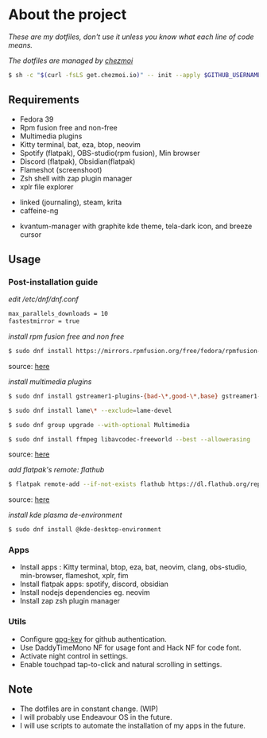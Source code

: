 # About the project

_These are my dotfiles, don't use it unless you know what each line of code means._

_The dotfiles are managed by [chezmoi](https://www.chezmoi.io/)_

```bash
$ sh -c "$(curl -fsLS get.chezmoi.io)" -- init --apply $GITHUB_USERNAME
```

## Requirements

- Fedora 39
- Rpm fusion free and non-free
- Multimedia plugins
- Kitty terminal, bat, eza, btop, neovim
- Spotify (flatpak), OBS-studio(rpm fusion), Min browser
- Discord (flatpak), Obsidian(flatpak)
- Flameshot (screenshoot)
- Zsh shell with zap plugin manager
- xplr file explorer
* linked (journaling), steam, krita
* caffeine-ng
- kvantum-manager with graphite kde theme, tela-dark icon, and breeze cursor

## Usage

### Post-installation guide

_edit /etc/dnf/dnf.conf_

```bash
max_parallels_downloads = 10
fastestmirror = true
```

_install rpm fusion free and non free_

```bash
$ sudo dnf install https://mirrors.rpmfusion.org/free/fedora/rpmfusion-free-release-$(rpm -E %fedora).noarch.rpm https://mirrors.rpmfusion.org/nonfree/fedora/rpmfusion-nonfree-release-$(rpm -E %fedora).noarch.rpm
```

source: [here](https://rpmfusion.org/Configuration)

_install multimedia plugins_

```bash
$ sudo dnf install gstreamer1-plugins-{bad-\*,good-\*,base} gstreamer1-plugin-openh264 gstreamer1-plugin-libav --exclude=gstreamer1-plugins-bad-free-devel

$ sudo dnf install lame\* --exclude=lame-devel

$ sudo dnf group upgrade --with-optional Multimedia

$ sudo dnf install ffmpeg libavcodec-freeworld --best --allowerasing
```

source: [here](https://docs.fedoraproject.org/en-US/quick-docs/installing-plugins-for-playing-movies-and-music/)

_add flatpak's remote: flathub_

```bash
$ flatpak remote-add --if-not-exists flathub https://dl.flathub.org/repo/flathub.flatpakrepo
```

source: [here](https://flathub.org/setup/Fedora)

_install kde plasma de-environment_

```bash
$ sudo dnf install @kde-desktop-environment
```

### Apps

- Install apps : Kitty terminal, btop, eza, bat, neovim, clang, obs-studio, min-browser,
  flameshot, xplr, fim
- Install flatpak apps: spotify, discord, obsidian
- Install nodejs dependencies eg. neovim
- Install zap zsh plugin manager

### Utils

- Configure [gpg-key](https://docs.github.com/en/authentication/managing-commit-signature-verification/generating-a-new-gpg-key)
  for github authentication.
- Use DaddyTimeMono NF for usage font and Hack NF for code font.
- Activate night control in settings.
- Enable touchpad tap-to-click and natural scrolling in settings.

## Note

* The dotfiles are in constant change. (WIP)
* I will probably use Endeavour OS in the future.
* I will use scripts to automate the installation of my apps in the future.
